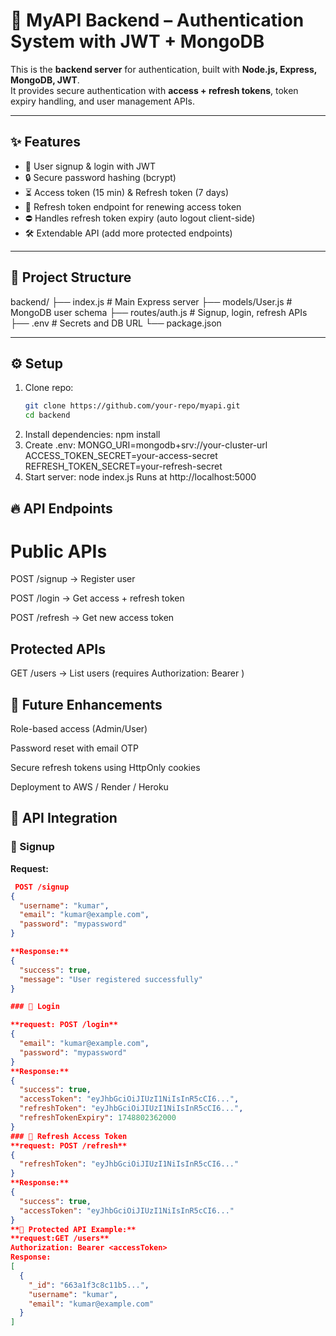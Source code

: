 # 🚀 MyAPI Backend – Authentication System with JWT + MongoDB

This is the **backend server** for authentication, built with **Node.js, Express, MongoDB, JWT**.  
It provides secure authentication with **access + refresh tokens**, token expiry handling, and user management APIs.

---

## ✨ Features
- 🔑 User signup & login with JWT
- 🔒 Secure password hashing (bcrypt)
- ⏳ Access token (15 min) & Refresh token (7 days)
- 🔄 Refresh token endpoint for renewing access token
- ⛔ Handles refresh token expiry (auto logout client-side)
- 🛠 Extendable API (add more protected endpoints)

---

## 📂 Project Structure
backend/
├── index.js # Main Express server
├── models/User.js # MongoDB user schema
├── routes/auth.js # Signup, login, refresh APIs
├── .env # Secrets and DB URL
└── package.json



---

## ⚙️ Setup
1. Clone repo:
   ```bash
   git clone https://github.com/your-repo/myapi.git
   cd backend
2. Install dependencies:
npm install
3. Create .env:
MONGO_URI=mongodb+srv://your-cluster-url
ACCESS_TOKEN_SECRET=your-access-secret
REFRESH_TOKEN_SECRET=your-refresh-secret
4. Start server:
   node index.js
Runs at http://localhost:5000

## 🔥 API Endpoints

# Public APIs

POST /signup → Register user

POST /login → Get access + refresh token

POST /refresh → Get new access token

## Protected APIs

GET /users → List users (requires Authorization: Bearer <token>)

## 🚀 Future Enhancements

Role-based access (Admin/User)

Password reset with email OTP

Secure refresh tokens using HttpOnly cookies

Deployment to AWS / Render / Heroku

## 🔗 API Integration

### 🔹 Signup
**Request:**
```json
 POST /signup
{
  "username": "kumar",
  "email": "kumar@example.com",
  "password": "mypassword"
}

**Response:**
{
  "success": true,
  "message": "User registered successfully"
}

### 🔹 Login

**request: POST /login**
{
  "email": "kumar@example.com",
  "password": "mypassword"
}
**Response:**
{
  "success": true,
  "accessToken": "eyJhbGciOiJIUzI1NiIsInR5cCI6...",
  "refreshToken": "eyJhbGciOiJIUzI1NiIsInR5cCI6...",
  "refreshTokenExpiry": 1748802362000
}
### 🔹 Refresh Access Token
**request: POST /refresh**
{
  "refreshToken": "eyJhbGciOiJIUzI1NiIsInR5cCI6..."
}
**Response:**
{
  "success": true,
  "accessToken": "eyJhbGciOiJIUzI1NiIsInR5cCI6..."
}
**🔹 Protected API Example:**
**request:GET /users**
Authorization: Bearer <accessToken>
Response:
[
  {
    "_id": "663a1f3c8c11b5...",
    "username": "kumar",
    "email": "kumar@example.com"
  }
]

